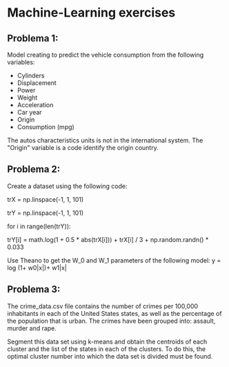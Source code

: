 # Machine-Learning exercises

## Problema 1:

Model creating to predict the vehicle consumption from the following variables: 
- Cylinders
- Displacement
- Power
- Weight
- Acceleration
- Car year
- Origin
- Consumption (mpg)

The autos characteristics units is not in the international system. The "Origin" variable is a code identify the origin country. 

## Problema 2:

Create a dataset using the following code:

trX = np.linspace(-1, 1, 101)

trY = np.linspace(-1, 1, 101)

for i in range(len(trY)):

trY[i] = math.log(1 + 0.5 * abs(trX[i])) + trX[i] / 3 + np.random.randn() * 0.033

Use Theano to get the W_0 and W_1 parameters of the following model:
y = log (1+ w0|x|)+ w1|x|

## Problema 3:

The crime_data.csv file contains the number of crimes per 100,000 inhabitants in each of the United States states, as well as the percentage of the population that is urban. The crimes have been grouped into: assault, murder and rape.

Segment this data set using k-means and obtain the centroids of each cluster and the list of the states in each of the clusters. To do this, the optimal cluster number into which the data set is divided must be found.

